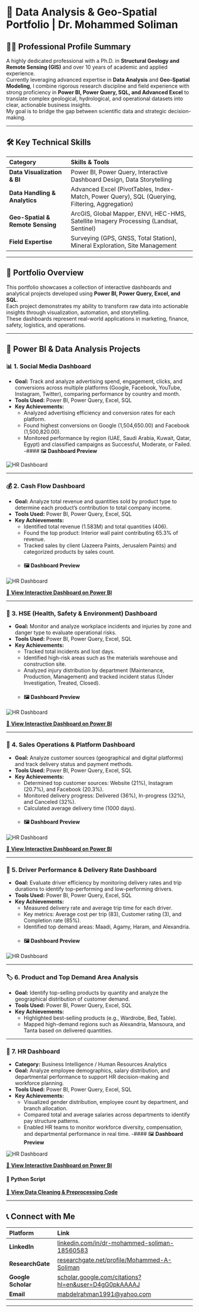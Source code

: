 # 🧭 Data Analysis & Geo-Spatial Portfolio | Dr. Mohammed Soliman

## 🧑‍💻 Professional Profile Summary

A highly dedicated professional with a Ph.D. in **Structural Geology and Remote Sensing (GIS)** and over 10 years of academic and applied experience.  
Currently leveraging advanced expertise in **Data Analysis** and **Geo-Spatial Modeling**, I combine rigorous research discipline and field experience with strong proficiency in **Power BI, Power Query, SQL, and Advanced Excel** to translate complex geological, hydrological, and operational datasets into clear, actionable business insights.  
My goal is to bridge the gap between scientific data and strategic decision-making.

---

## 🛠️ Key Technical Skills

| Category | Skills & Tools |
| :--- | :--- |
| **Data Visualization & BI** | Power BI, Power Query, Interactive Dashboard Design, Data Storytelling |
| **Data Handling & Analytics** | Advanced Excel (PivotTables, Index-Match, Power Query), SQL (Querying, Filtering, Aggregation) |
| **Geo-Spatial & Remote Sensing** | ArcGIS, Global Mapper, ENVI, HEC-HMS, Satellite Imagery Processing (Landsat, Sentinel) |
| **Field Expertise** | Surveying (GPS, GNSS, Total Station), Mineral Exploration, Site Management |

---

## 📘 Portfolio Overview

This portfolio showcases a collection of interactive dashboards and analytical projects developed using **Power BI, Power Query, Excel, and SQL**.  
Each project demonstrates my ability to transform raw data into actionable insights through visualization, automation, and storytelling.  
These dashboards represent real-world applications in marketing, finance, safety, logistics, and operations.

---

## 🚀 Power BI & Data Analysis Projects

### 📊 **1. Social Media Dashboard**
- **Goal:** Track and analyze advertising spend, engagement, clicks, and conversions across multiple platforms (Google, Facebook, YouTube, Instagram, Twitter), comparing performance by country and month.  
- **Tools Used:** Power BI, Power Query, Excel, SQL  
- **Key Achievements:**  
  - Analyzed advertising efficiency and conversion rates for each platform.  
  - Found highest conversions on Google (1,504,650.00) and Facebook (1,500,820.00).  
  - Monitored performance by region (UAE, Saudi Arabia, Kuwait, Qatar, Egypt) and classified campaigns as Successful, Moderate, or Failed.  
-#### 🖼️ **Dashboard Preview**

![HR Dashboard](https://github.com/mabdelrahman1991/mabdelrahman1991/blob/main/dashboards_images/SM%20Dashboard.jpg)

---

### 💰 **2. Cash Flow Dashboard**
- **Goal:** Analyze total revenue and quantities sold by product type to determine each product’s contribution to total company income.  
- **Tools Used:** Power BI, Power Query, Excel, SQL  
- **Key Achievements:**  
  - Identified total revenue (1.583M) and total quantities (406).  
  - Found the top product: Interior wall paint contributing 65.3% of revenue.  
  - Tracked sales by client (Jazeera Paints, Jerusalem Paints) and categorized products by sales count.
  - #### 🖼️ **Dashboard Preview**

![HR Dashboard](https://github.com/mabdelrahman1991/mabdelrahman1991/blob/main/dashboards_images/CashFlow%20Dashboard.jpg)

[🔗 **View Interactive Dashboard on Power BI**](https://app.powerbi.com/links/jtCM35tC8S?ctid=6bf95165-4113-4188-9b7b-cb6c0c198a5b&pbi_source=linkShare)

---

### 🦺 **3. HSE (Health, Safety & Environment) Dashboard**
- **Goal:** Monitor and analyze workplace incidents and injuries by zone and danger type to evaluate operational risks.  
- **Tools Used:** Power BI, Power Query, Excel, SQL  
- **Key Achievements:**  
  - Tracked total incidents and lost days.  
  - Identified high-risk areas such as the materials warehouse and construction site.  
  - Analyzed injury distribution by department (Maintenance, Production, Management) and tracked incident status (Under Investigation, Treated, Closed).
  - #### 🖼️ **Dashboard Preview**

![HR Dashboard](https://github.com/mabdelrahman1991/mabdelrahman1991/blob/main/dashboards_images/HSE%20Dashboard.jpg)

[🔗 **View Interactive Dashboard on Power BI**](https://app.powerbi.com/links/d-h4-4mvss?ctid=6bf95165-4113-4188-9b7b-cb6c0c198a5b&pbi_source=linkShare)

---

### 🛒 **4. Sales Operations & Platform Dashboard**
- **Goal:** Analyze customer sources (geographical and digital platforms) and track delivery status and payment methods.  
- **Tools Used:** Power BI, Power Query, Excel, SQL  
- **Key Achievements:**  
  - Determined top customer sources: Website (21%), Instagram (20.7%), and Facebook (20.3%).  
  - Monitored delivery progress: Delivered (36%), In-progress (32%), and Canceled (32%).  
  - Calculated average delivery time (1000 days).
  - #### 🖼️ **Dashboard Preview**

![HR Dashboard](https://github.com/mabdelrahman1991/mabdelrahman1991/blob/main/dashboards_images/Sales%20Dashboard.jpg)

[🔗 **View Interactive Dashboard on Power BI**](https://app.powerbi.com/links/R2_ObwuV9X?ctid=6bf95165-4113-4188-9b7b-cb6c0c198a5b&pbi_source=linkShare)

---

### 🚚 **5. Driver Performance & Delivery Rate Dashboard**
- **Goal:** Evaluate driver efficiency by monitoring delivery rates and trip durations to identify top-performing and low-performing drivers.  
- **Tools Used:** Power BI, Power Query, Excel, SQL  
- **Key Achievements:**  
  - Measured delivery rate and average trip time for each driver.  
  - Key metrics: Average cost per trip (83), Customer rating (3), and Completion rate (85%).  
  - Identified top demand areas: Maadi, Agamy, Haram, and Alexandria.
  - #### 🖼️ **Dashboard Preview**

![HR Dashboard](https://github.com/mabdelrahman1991/mabdelrahman1991/blob/main/dashboards_images/InDrive%20DB.jpg)

---

### 🏷️ **6. Product and Top Demand Area Analysis**
- **Goal:** Identify top-selling products by quantity and analyze the geographical distribution of customer demand.  
- **Tools Used:** Power BI, Power Query, Excel, SQL  
- **Key Achievements:**  
  - Highlighted best-selling products (e.g., Wardrobe, Bed, Table).  
  - Mapped high-demand regions such as Alexandria, Mansoura, and Tanta based on delivered quantities.  

---

### 👥 **7. HR Dashboard**
- **Category:** Business Intelligence / Human Resources Analytics  
- **Goal:** Analyze employee demographics, salary distribution, and departmental performance to support HR decision-making and workforce planning.  
- **Tools Used:** Power BI, Power Query, Excel, SQL  
- **Key Achievements:**  
  - Visualized gender distribution, employee count by department, and branch allocation.  
  - Compared total and average salaries across departments to identify pay structure patterns.  
  - Enabled HR teams to monitor workforce diversity, compensation, and departmental performance in real time.
  -#### 🖼️ **Dashboard Preview**

![HR Dashboard](https://github.com/mabdelrahman1991/mabdelrahman1991/blob/main/dashboards_images/HR%20Dashboard.jpg)

[🔗 **View Interactive Dashboard on Power BI**](https://app.powerbi.com/links/Ly009Zs7ad?ctid=6bf95165-4113-4188-9b7b-cb6c0c198a5b&pbi_source=linkShare)

#### 🧠 **Python Script**

[📄 **View Data Cleaning & Preprocessing Code**](https://github.com/mabdelrahman1991/mabdelrahman1991/blob/main/python_scripts/hr_data_cleaning.py)


---

## 📞 Connect with Me

| Platform | Link |
| :--- | :--- |
| **LinkedIn** | [linkedin.com/in/dr-mohammed-soliman-18560583](https://www.linkedin.com/in/dr-mohammed-soliman-18560583/) |
| **ResearchGate** | [researchgate.net/profile/Mohammed-A-Soliman](https://www.researchgate.net/profile/Mohammed-A-Soliman?ev=hdr_xprf) |
| **Google Scholar** | [scholar.google.com/citations?hl=en&user=D4gG0pkAAAAJ](https://scholar.google.com/citations?hl=en&user=D4gG0pkAAAAJ) |
| **Email** | mabdelrahman1991@yahoo.com |

---
